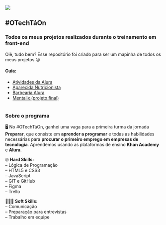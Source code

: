 ![](https://user-images.githubusercontent.com/69727594/153658124-e553310a-12a8-438d-80d2-838807c2ce63.png)

## #OTechTáOn
### Todos os meus projetos realizados durante o treinamento em front-end

Oiê, tudo bem?
Esse repositório foi criado para ser um mapinha de todos os meus projetos 😉

#### Guia:
- [Atividades da Alura](https://github.com/becabelin/atividades-alura)
- [Aparecida Nutricionista](https://github.com/becabelin/alura-aparecida-nutricionista)
- [Barbearia Alura](https://github.com/becabelin/barbearia-alura)
- [Mentalix (projeto final)](https://mentalix-streaming.github.io)

#
### Sobre o programa
🖥️ No #OTechTáOn, ganhei uma vaga para a primeira turma da jornada **Preparar**, que consiste em **aprender a programar** e todas as habilidades necessárias para **procurar o primeiro emprego em empresas de tecnologia**. Aprendemos usando as plataformas de ensino **Khan Academy** e **Alura**.

🤓 **Hard Skills:**<br>
–  Lógica de Programação<br>
–  HTML5 e CSS3<br>
–  JavaScript<br>
–  GIT e GitHub<br>
–  Figma<br>
–  Trello<br>

🙋🏻‍♀️ **Soft Skills:**<br>
–  Comunicação<br>
–  Preparação para entrevistas<br>
–  Trabalho em equipe<br>
